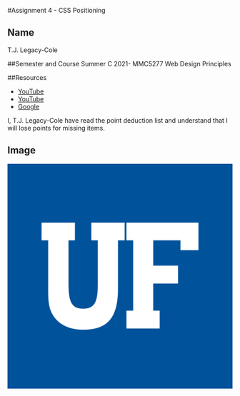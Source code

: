 #Assignment 4 - CSS Positioning
## Name
T.J. Legacy-Cole

##Semester and Course
Summer C 2021- MMC5277 Web Design Principles

##Resources
- [YouTube](https://www.youtube.com/watch?v=yXY3f9jw7fg)
- [YouTube](https://www.youtube.com/watch?v=-6xngj91zKo)
- [Google](https://google.com)

I, T.J. Legacy-Cole have read the point deduction list and understand that I will lose points for missing items.

## Image
![uflogo](images/uflogo.png)
